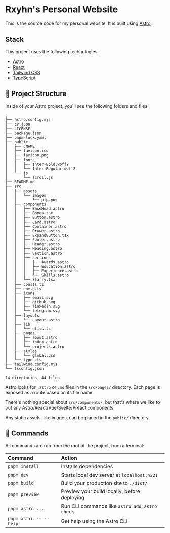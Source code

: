 # Rxyhn's Personal Website

This is the source code for my personal website. It is built using [Astro](https://astro.build/).

## Stack

This project uses the following technologies:

- [Astro](https://astro.build/)
- [React](https://react.dev/)
- [Tailwind CSS](https://tailwindcss.com/)
- [TypeScript](https://www.typescriptlang.org/)

## 🚀 Project Structure

Inside of your Astro project, you'll see the following folders and files:

```text
.
├── astro.config.mjs
├── cv.json
├── LICENSE
├── package.json
├── pnpm-lock.yaml
├── public
│   ├── CNAME
│   ├── favicon.ico
│   ├── favicon.png
│   ├── fonts
│   │   ├── Inter-Bold.woff2
│   │   └── Inter-Regular.woff2
│   └── js
│       └── scroll.js
├── README.md
├── src
│   ├── assets
│   │   └── images
│   │       └── pfp.png
│   ├── components
│   │   ├── BaseHead.astro
│   │   ├── Boxes.tsx
│   │   ├── Button.astro
│   │   ├── Card.astro
│   │   ├── Container.astro
│   │   ├── Drawer.astro
│   │   ├── ExpandButton.tsx
│   │   ├── Footer.astro
│   │   ├── Header.astro
│   │   ├── Heading.astro
│   │   ├── Section.astro
│   │   ├── sections
│   │   │   ├── Awards.astro
│   │   │   ├── Education.astro
│   │   │   ├── Experience.astro
│   │   │   └── Skills.astro
│   │   └── Starry.tsx
│   ├── consts.ts
│   ├── env.d.ts
│   ├── icons
│   │   ├── email.svg
│   │   ├── github.svg
│   │   ├── linkedin.svg
│   │   └── telegram.svg
│   ├── layouts
│   │   └── Layout.astro
│   ├── lib
│   │   └── utils.ts
│   ├── pages
│   │   ├── about.astro
│   │   ├── index.astro
│   │   └── projects.astro
│   ├── styles
│   │   └── global.css
│   └── types.ts
├── tailwind.config.mjs
└── tsconfig.json

14 directories, 44 files
```

Astro looks for `.astro` or `.md` files in the `src/pages/` directory. Each page is exposed as a route based on its file name.

There's nothing special about `src/components/`, but that's where we like to put any Astro/React/Vue/Svelte/Preact components.

Any static assets, like images, can be placed in the `public/` directory.

## 🧞 Commands

All commands are run from the root of the project, from a terminal:

| Command                | Action                                           |
| :--------------------- | :----------------------------------------------- |
| `pnpm install`         | Installs dependencies                            |
| `pnpm dev`             | Starts local dev server at `localhost:4321`      |
| `pnpm build`           | Build your production site to `./dist/`          |
| `pnpm preview`         | Preview your build locally, before deploying     |
| `pnpm astro ...`       | Run CLI commands like `astro add`, `astro check` |
| `pnpm astro -- --help` | Get help using the Astro CLI                     |
